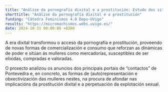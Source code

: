 ```yaml
---
title: "Análise da pornografía dixital e a prostitución: Estudo dos sitios web de contactos na provincia de Pontevedra desde unha perspectiva de xénero"
shorttitle: "Análise da pornografía dixital e a prostitución"
funding: "Cátedra Feminismos 4.0 Depu-UVigo"
results: "https://micromachismos.webs.uvigo.es/"
date: 2024-10-31 00:00:00 +0200
---
```

A era dixital transformou o acceso da pornografía e prostitución, proveendo de novas formas de comercialización e consumo que reforzan as dinámicas de poder e sitúan ás mulleres como mercadorías, susceptibles de ser elixidas, compradas e valoradas.

O proxecto analizou os anuncios dos principais portais de “contactos” de Pontevedra e, en concreto, as formas de (auto)representación e obxectivización das mulleres nestes, na procura de afondar nas implicacións da prostitución dixital e a perpetuación da explotación sexual.

